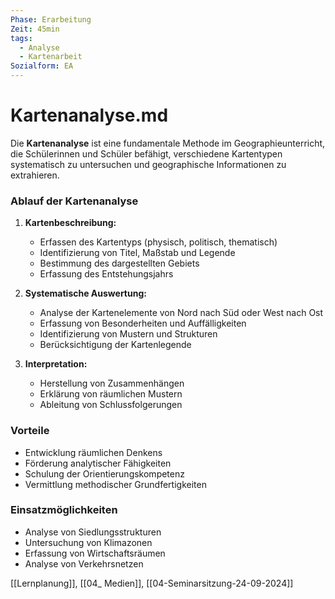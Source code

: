 ```yaml
---
Phase: Erarbeitung
Zeit: 45min
tags:
  - Analyse
  - Kartenarbeit
Sozialform: EA
---
```


# Kartenanalyse.md

Die **Kartenanalyse** ist eine fundamentale Methode im Geographieunterricht, die Schülerinnen und Schüler befähigt, verschiedene Kartentypen systematisch zu untersuchen und geographische Informationen zu extrahieren.

### Ablauf der Kartenanalyse

1. **Kartenbeschreibung:**
   - Erfassen des Kartentyps (physisch, politisch, thematisch)
   - Identifizierung von Titel, Maßstab und Legende
   - Bestimmung des dargestellten Gebiets
   - Erfassung des Entstehungsjahrs

2. **Systematische Auswertung:**
   - Analyse der Kartenelemente von Nord nach Süd oder West nach Ost
   - Erfassung von Besonderheiten und Auffälligkeiten
   - Identifizierung von Mustern und Strukturen
   - Berücksichtigung der Kartenlegende

3. **Interpretation:**
   - Herstellung von Zusammenhängen
   - Erklärung von räumlichen Mustern
   - Ableitung von Schlussfolgerungen

### Vorteile
- Entwicklung räumlichen Denkens
- Förderung analytischer Fähigkeiten
- Schulung der Orientierungskompetenz
- Vermittlung methodischer Grundfertigkeiten

### Einsatzmöglichkeiten
- Analyse von Siedlungsstrukturen
- Untersuchung von Klimazonen
- Erfassung von Wirtschaftsräumen
- Analyse von Verkehrsnetzen

[[Lernplanung]], [[04_ Medien]], [[04-Seminarsitzung-24-09-2024]]

